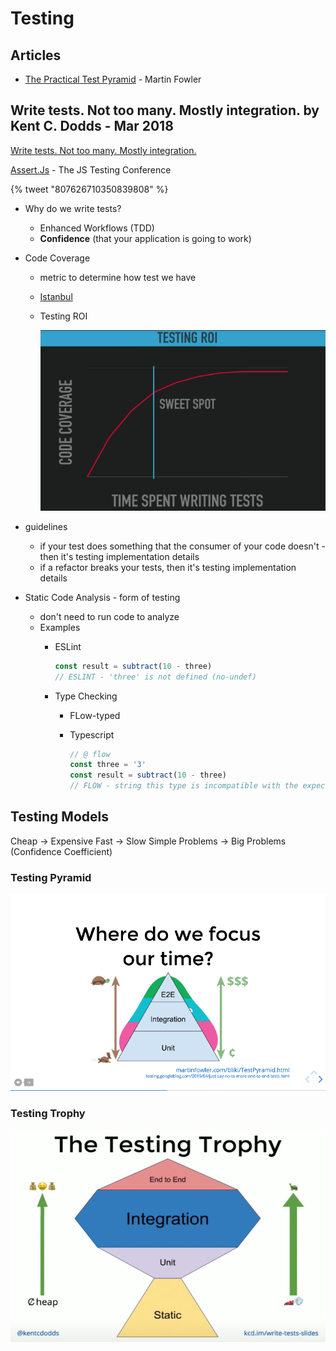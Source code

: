# Testing


## Articles

* [The Practical Test Pyramid](https://martinfowler.com/articles/practical-test-pyramid.html) - Martin Fowler


## Write tests. Not too many. Mostly integration. by Kent C. Dodds - Mar 2018

[Write tests. Not too many. Mostly integration.](https://kentcdodds.com/blog/write-tests)

[Assert.Js](https://www.assertjs.com/) - The JS Testing Conference

{% tweet "807626710350839808" %}

* Why do we write tests?
  * Enhanced Workflows (TDD)
  * **Confidence** (that your application is going to work)
* Code Coverage
  * metric to determine how test we have
  * [Istanbul](https://istanbul.js.org/)
  * Testing ROI

    ![testing roi](/assets/notes/testing/testing-roi.png)
* guidelines
  * if your test does something that the consumer of your code doesn't - then it's testing implementation details
  * if a refactor breaks your tests, then it's testing implementation details

* Static Code Analysis - form of testing
  * don't need to run code to analyze
  * Examples
    * ESLint

        ```js
        const result = subtract(10 - three)
        // ESLINT - 'three' is not defined (no-undef)
        ```

    * Type Checking
      * FLow-typed
      * Typescript

        ```js
        // @ flow
        const three = '3'
        const result = subtract(10 - three)
        // FLOW - string this type is incompatible with the expected param type of number
        ```

## Testing Models

Cheap -> Expensive
Fast -> Slow
Simple Problems -> Big Problems (Confidence Coefficient)

### Testing Pyramid

![testing pyramid](/assets/notes/testing/testing-pyramid.png)

### Testing Trophy

![testing trophy](/assets/notes/testing/testing-trophy.png)
